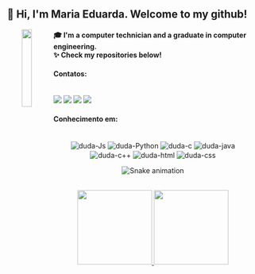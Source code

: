 
<div style="display: inline_block" align="center"> <br> 
  <h2> 👋 Hi, I'm Maria Eduarda. Welcome to my github!</h2>
   <img align="left" src="https://user-images.githubusercontent.com/86379615/209571924-ae10e1b8-ea2e-4a68-bb18-0e660fc8e38e.png" width=20% /> 
</div> 
<h4>
🎓 I'm a computer technician and a graduate in computer engineering.<br/>
✨ Check my repositories below!
<p>
</h4>

<div align="left"> <h4>Contatos:</h4></div>
<div style="display: inline_block" align ="left"><br> 
  <a href="https://www.instagram.com/codeswithmary/" target="_blank"><img src="https://img.shields.io/badge/-Instagram-%23E4405F?style=for-the-badge&logo=instagram&logoColor=white" target="_blank"></a>
 <a href="https://discord.gg/rzvgKwC6" target="_blank"><img src="https://img.shields.io/badge/Discord-7289DA?style=for-the-badge&logo=discord&logoColor=white" target="_blank"></a> 
  <a href="https://www.linkedin.com/in/mariaeduardapsm/" target="_blank"><img src="https://img.shields.io/badge/-LinkedIn-%230077B5?style=for-the-badge&logo=linkedin&logoColor=white" target="_blank"></a> 
  <a href="mailto:mariaeduardapereirasm@gmail.com"> <img src="https://img.shields.io/badge/Gmail-D14836?style=for-the-badge&logo=gmail&logoColor=white" target="_blank"></a>  
</div>

  
<div align="left"><h4>Conhecimento em:</h4></div>
<div style="display: inline_block" align="center"><br>
  <img align="center" alt="duda-Js" src="https://img.shields.io/badge/JavaScript-323330?style=for-the-badge&logo=javascript&logoColor=F7DF1E">
  <img align="center" alt="duda-Python" src="https://img.shields.io/badge/Python-3776AB?style=for-the-badge&logo=python&logoColor=white"> 
   <img align="center" alt="duda-c" src="https://img.shields.io/badge/C-00599C?style=for-the-badge&logo=c&logoColor=white" />
  <img align="center" alt="duda-java" src="https://img.shields.io/badge/Java-ED8B00?style=for-the-badge&logo=java&logoColor=white" />
  <img align="center" alt="duda-c++" src="https://img.shields.io/badge/C%2B%2B-00599C?style=for-the-badge&logo=c%2B%2B&logoColor=white" />
  <img align="center" alt="duda-html" src="https://img.shields.io/badge/HTML-239120?style=for-the-badge&logo=html5&logoColor=white" />
  <img align="center" alt="duda-css" src="https://img.shields.io/badge/CSS-239120?&style=for-the-badge&logo=css3&logoColor=white" />
  
   ![Snake animation](https://github.com/MariaEduardaPereiraSm/MariaEduardaPereiraSm/blob/output/github-contribution-grid-snake.svg)

 
<div align="center"></br>
  <a href="https://github.com/MariaEduardaPereiraSm">
  <img height="150em" src="https://github-readme-stats.vercel.app/api?username=MariaEduardaPereiraSm&show_icons=true&theme=moltack&include_all_commits=true&count_private=true"/>
  <img height="150em" src="https://github-readme-stats.vercel.app/api/top-langs/?username=MariaEduardaPereiraSm&layout=compact&langs_count=7&theme=moltack"/>
</div>
 

